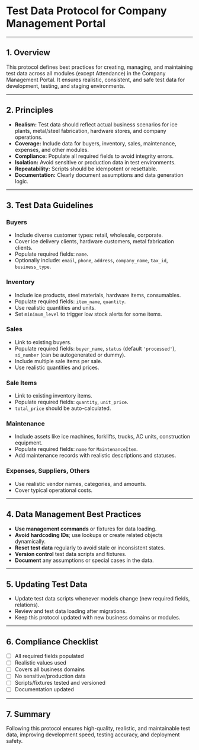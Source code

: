 # Test Data Protocol for Company Management Portal

---

## 1. Overview

This protocol defines best practices for creating, managing, and maintaining test data across all modules (except Attendance) in the Company Management Portal. It ensures realistic, consistent, and safe test data for development, testing, and staging environments.

---

## 2. Principles

- **Realism:** Test data should reflect actual business scenarios for ice plants, metal/steel fabrication, hardware stores, and company operations.
- **Coverage:** Include data for buyers, inventory, sales, maintenance, expenses, and other modules.
- **Compliance:** Populate all required fields to avoid integrity errors.
- **Isolation:** Avoid sensitive or production data in test environments.
- **Repeatability:** Scripts should be idempotent or resettable.
- **Documentation:** Clearly document assumptions and data generation logic.

---

## 3. Test Data Guidelines

### Buyers
- Include diverse customer types: retail, wholesale, corporate.
- Cover ice delivery clients, hardware customers, metal fabrication clients.
- Populate required fields: `name`.
- Optionally include: `email`, `phone`, `address`, `company_name`, `tax_id`, `business_type`.

### Inventory
- Include ice products, steel materials, hardware items, consumables.
- Populate required fields: `item_name`, `quantity`.
- Use realistic quantities and units.
- Set `minimum_level` to trigger low stock alerts for some items.

### Sales
- Link to existing buyers.
- Populate required fields: `buyer_name`, `status` (default `'processed'`), `si_number` (can be autogenerated or dummy).
- Include multiple sale items per sale.
- Use realistic quantities and prices.

### Sale Items
- Link to existing inventory items.
- Populate required fields: `quantity`, `unit_price`.
- `total_price` should be auto-calculated.

### Maintenance
- Include assets like ice machines, forklifts, trucks, AC units, construction equipment.
- Populate required fields: `name` for `MaintenanceItem`.
- Add maintenance records with realistic descriptions and statuses.

### Expenses, Suppliers, Others
- Use realistic vendor names, categories, and amounts.
- Cover typical operational costs.

---

## 4. Data Management Best Practices

- **Use management commands** or fixtures for data loading.
- **Avoid hardcoding IDs**; use lookups or create related objects dynamically.
- **Reset test data** regularly to avoid stale or inconsistent states.
- **Version control** test data scripts and fixtures.
- **Document** any assumptions or special cases in the data.

---

## 5. Updating Test Data

- Update test data scripts whenever models change (new required fields, relations).
- Review and test data loading after migrations.
- Keep this protocol updated with new business domains or modules.

---

## 6. Compliance Checklist

- [ ] All required fields populated
- [ ] Realistic values used
- [ ] Covers all business domains
- [ ] No sensitive/production data
- [ ] Scripts/fixtures tested and versioned
- [ ] Documentation updated

---

## 7. Summary

Following this protocol ensures high-quality, realistic, and maintainable test data, improving development speed, testing accuracy, and deployment safety.